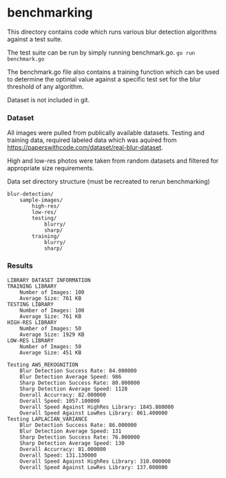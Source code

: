 # benchmarking
This directory contains code which runs various blur detection algorithms against a test suite. 

The test suite can be run by simply running benchmark.go. 
`go run benchmark.go`

The benchmark.go file also contains a training function which can be used to determine the optimal value against a specific test set for the blur threshold of any algorithm.

Dataset is not included in git.

### Dataset
All images were pulled from publically available datasets. 
Testing and training data, required labeled data which was aquired from 
https://paperswithcode.com/dataset/real-blur-dataset.

High and low-res photos were taken from random datasets and filtered for appropriate size requirements. 

Data set directory structure (must be recreated to rerun benchmarking)
```
blur-detection/
    sample-images/
        high-res/
        low-res/
        testing/
            blurry/
            sharp/
        training/
            blurry/
            sharp/
```


### Results 
```
LIBRARY DATASET INFORMATION
TRAINING LIBRARY
	Number of Images: 100
	Average Size: 761 KB
TESTING LIBRARY
	Number of Images: 100
	Average Size: 761 KB
HIGH-RES LIBRARY
	Number of Images: 50
	Average Size: 1929 KB
LOW-RES LIBRARY
	Number of Images: 50
	Average Size: 451 KB

Testing AWS_REKOGNITION
	Blur Detection Success Rate: 84.000000
	Blur Detection Average Speed: 986
	Sharp Detection Success Rate: 80.000000
	Sharp Detection Average Speed: 1128
	Overall Accurracy: 82.000000
	Overall Speed: 1057.100000
	Overall Speed Against HighRes Library: 1845.880000
	Overall Speed Against LowRes Library: 861.400000
Testing LAPLACIAN_VARIANCE
	Blur Detection Success Rate: 86.000000
	Blur Detection Average Speed: 131
	Sharp Detection Success Rate: 76.000000
	Sharp Detection Average Speed: 130
	Overall Accurracy: 81.000000
	Overall Speed: 131.130000
	Overall Speed Against HighRes Library: 310.000000
	Overall Speed Against LowRes Library: 137.000000
```
